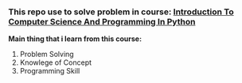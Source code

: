 ### This repo use to solve problem in course: [Introduction To Computer Science And Programming In Python](https://ocw.mit.edu/courses/6-0001-introduction-to-computer-science-and-programming-in-python-fall-2016/pages/syllabus/)
**Main thing that i learn from this course:**
1. Problem Solving
2. Knowlege of Concept
3. Programming Skill

